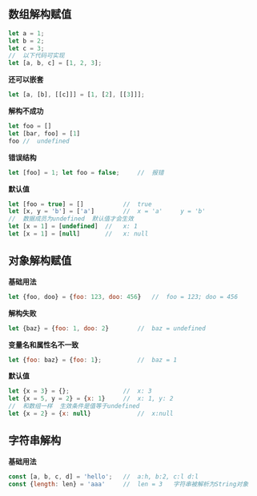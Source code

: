 ## 数组解构赋值

```javascript
let a = 1;
let b = 2;
let c = 3;
//	以下代码可实现
let [a, b, c] = [1, 2, 3];
```

**还可以嵌套**

```javascript
let [a, [b], [[c]]] = [1, [2], [[3]]];
```

**解构不成功**

```javascript
let foo = []
let [bar, foo] = [1]
foo //	undefined
```

**错误结构**

```javascript
let [foo] = 1; let foo = false;		//	报错
```

**默认值**

```javascript
let [foo = true] = []			//	true
let [x, y = 'b'] = ['a']		//	x = 'a' 	y = 'b'
//	数据成员为undefined  默认值才会生效
let [x = 1] = [undefined]  //	x: 1
let [x = 1] = [null]	   //	x: null
```



## 对象解构赋值

**基础用法**

```javascript
let {foo, doo} = {foo: 123, doo: 456}	//	foo = 123; doo = 456
```

**解构失败**

```javascript
let {baz} = {foo: 1, doo: 2}		//	baz = undefined
```

**变量名和属性名不一致**

```javascript
let {foo: baz} = {foo: 1};			//	baz = 1
```

**默认值**

```javascript
let {x = 3} = {};				//	x: 3
let {x = 5, y = 2} = {x: 1}		//	x: 1, y: 2
//  和数组一样  生效条件是值等于undefined
let {x = 2} = {x: null}				//	x:null
```



## 	字符串解构

**基础用法**

```javascript
const [a, b, c, d] = 'hello';	//	a:h, b:2, c:l d:l
const {length: len} = 'aaa'		//	len = 3	  字符串被解析为String对象
```

